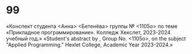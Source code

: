 # 99
«Конспект студента &lt;Анна> &lt;Бетенёва> группы № &lt;1105о> по теме «Прикладное программирование». Колледж Хекслет, 2023-2024 учебный год.»
«Student's abstract by <Anna> <Beteneva>, Group No. <1105o>, on the subject "Applied Programming." 
Hexlet College, Academic Year 2023-2024.»

